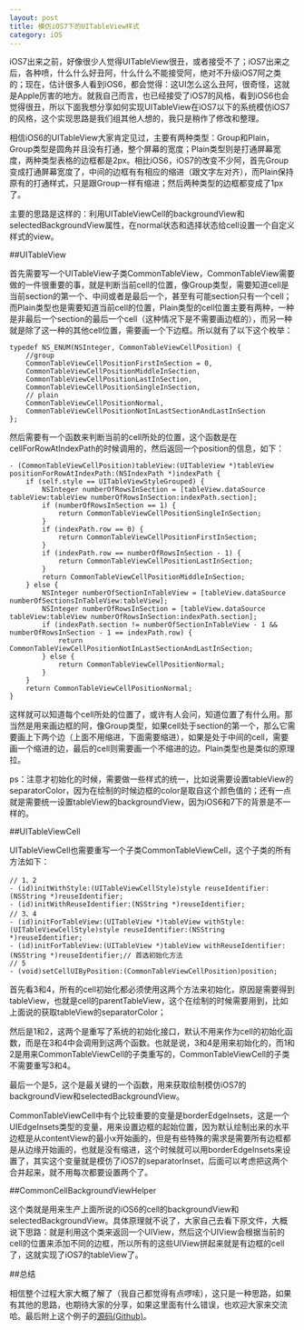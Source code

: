 ```yaml
---
layout: post
title: 模仿iOS7下的UITableView样式
category: iOS
---
```


iOS7出来之前，好像很少人觉得UITableView很丑，或者接受不了；iOS7出来之后，各种喷，什么什么好丑阿，什么什么不能接受阿，绝对不升级iOS7阿之类的；现在，估计很多人看到iOS6，都会觉得：这UI怎么这么丑阿，很奇怪，这就是Apple厉害的地方。就我自己而言，也已经接受了iOS7的风格，看到iOS6也会觉得很丑，所以下面我想分享如何实现UITableView在iOS7以下的系统模仿iOS7的风格，这个实现思路是我们组其他人想的，我只是稍作了修改和整理。

相信iOS6的UITableView大家肯定见过，主要有两种类型：Group和Plain，Group类型是圆角并且没有打通，整个屏幕的宽度；Plain类型则是打通屏幕宽度，两种类型表格的边框都是2px。相比iOS6，iOS7的改变不少阿，首先Group变成打通屏幕宽度了，中间的边框有有相应的缩进（跟文字左对齐），而Plain保持原有的打通样式，只是跟Group一样有缩进；然后两种类型的边框都变成了1px了。

主要的思路是这样的：利用UITableViewCell的backgroundView和selectedBackgroundView属性，在normal状态和选择状态给cell设置一个自定义样式的view。

##UITableView

首先需要写一个UITableView子类CommonTableView，CommonTableView需要做的一件很重要的事，就是判断当前cell的位置，像Group类型，需要知道cell是当前section的第一个、中间或者是最后一个，甚至有可能section只有一个cell；而Plain类型也是需要知道当前cell的位置，Plain类型的cell位置主要有两种，一种是非最后一个section的最后一个cell（这种情况下是不需要画边框的），而另一种就是除了这一种的其他cell位置，需要画一个下边框。所以就有了以下这个枚举：

    typedef NS_ENUM(NSInteger, CommonTableViewCellPosition) {
        //group
	    CommonTableViewCellPositionFirstInSection = 0,
	    CommonTableViewCellPositionMiddleInSection,
	    CommonTableViewCellPositionLastInSection,
	    CommonTableViewCellPositionSingleInSection,
	    // plain
	    CommonTableViewCellPositionNormal,
	    CommonTableViewCellPositionNotInLastSectionAndLastInSection
    };

然后需要有一个函数来判断当前的cell所处的位置，这个函数是在cellForRowAtIndexPath的时候调用的，然后返回一个position的信息，如下：

    - (CommonTableViewCellPosition)tableView:(UITableView *)tableView positionForRowAtIndexPath:(NSIndexPath *)indexPath {
	    if (self.style == UITableViewStyleGrouped) {
            NSInteger numberOfRowsInSection = [tableView.dataSource tableView:tableView numberOfRowsInSection:indexPath.section];
	 	    if (numberOfRowsInSection == 1) {
	    		return CommonTableViewCellPositionSingleInSection;
		    }
		    if (indexPath.row == 0) {
		        return CommonTableViewCellPositionFirstInSection;
		    }
            if (indexPath.row == numberOfRowsInSection - 1) {
                return CommonTableViewCellPositionLastInSection;
		    }
		    return CommonTableViewCellPositionMiddleInSection;
	    } else {
            NSInteger numberOfSectionInTableView = [tableView.dataSource numberOfSectionsInTableView:tableView];
            NSInteger numberOfRowsInSection = [tableView.dataSource tableView:tableView numberOfRowsInSection:indexPath.section];
            if (indexPath.section != numberOfSectionInTableView - 1 && numberOfRowsInSection - 1 == indexPath.row) {
                return CommonTableViewCellPositionNotInLastSectionAndLastInSection;
            } else {
                return CommonTableViewCellPositionNormal;
            }
        }
	    return CommonTableViewCellPositionNormal;
    }

这样就可以知道每个cell所处的位置了，或许有人会问，知道位置了有什么用。那当然是用来画边框的阿，像Group类型，如果cell处于section的第一个，那么它需要画上下两个边（上面不用缩进，下面需要缩进），如果是处于中间的cell，需要画一个缩进的边，最后的cell则需要画一个不缩进的边。Plain类型也是类似的原理拉。

ps：注意才初始化的时候，需要做一些样式的统一，比如说需要设置tableView的separatorColor，因为在绘制的时候边框的color是取自这个颜色值的；还有一点就是需要统一设置tableView的backgroundView，因为iOS6和7下的背景是不一样的。

##UITableViewCell

UITableViewCell也需要重写一个子类CommonTableViewCell，这个子类的所有方法如下：

    // 1、2
    - (id)initWithStyle:(UITableViewCellStyle)style reuseIdentifier:(NSString *)reuseIdentifier;
    - (id)initWithReuseIdentifier:(NSString *)reuseIdentifier;
    // 3、4
    - (id)initForTableView:(UITableView *)tableView withStyle:(UITableViewCellStyle)style reuseIdentifier:(NSString *)reuseIdentifier;
    - (id)initForTableView:(UITableView *)tableView withReuseIdentifier:(NSString *)reuseIdentifier;// 首选初始化方法
    // 5
    - (void)setCellUIByPosition:(CommonTableViewCellPosition)position;

首先看3和4，所有的cell初始化都必须使用这两个方法来初始化，原因是需要得到tableView，也就是cell的parentTableView，这个在绘制的时候需要用到，比如上面说的获取tableView的separatorColor；

然后是1和2，这两个是重写了系统的初始化接口，默认不用来作为cell的初始化函数，而是在3和4中会调用到这两个函数。也就是说，3和4是用来初始化的，而1和2是用来CommonTableViewCell的子类重写的，CommonTableViewCell的子类不需要重写3和4。

最后一个是5，这个是最关键的一个函数，用来获取绘制模仿iOS7的backgroundView和selectedBackgroundView。

CommonTableViewCell中有个比较重要的变量是borderEdgeInsets，这是一个UIEdgeInsets类型的变量，用来设置边框的起始位置，因为默认绘制出来的水平边框是从contentView的最小x开始画的，但是有些特殊的需求是需要所有边框都是从边缘开始画的，也就是没有缩进，这个时候就可以用borderEdgeInsets来设置了，其实这个变量就是模仿了iOS7的separatorInset，后面可以考虑把这两个合并起来，就不用每次都要设置两个了。

##CommonCellBackgroundViewHelper

这个类就是用来生产上面所说的iOS6的cell的backgroundView和selectedBackgroundView。具体原理就不说了，大家自己去看下原文件，大概说下思路：就是利用这个类来返回一个UIView，然后这个UIView会根据当前的cell的位置来添加不同的边框，所以所有的这些UIView拼起来就是有边框的cell了，这就实现了iOS7的tableView了。

##总结

相信整个过程大家大概了解了（我自己都觉得有点啰嗦），这只是一种思路，如果有其他的思路，也期待大家的分享，如果这里面有什么错误，也欢迎大家来交流哈。最后附上这个例子的[源码(Github)](https://github.com/zhoon/iOS7UITableView)。
